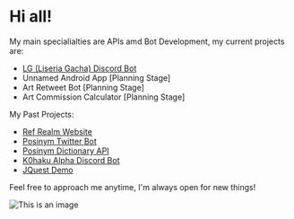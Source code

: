 # Hi all!

My main specialialties are APIs amd Bot Development, my current projects are:

- [LG (Liseria Gacha) Discord Bot](https://github.com/Mbrookesy/Liseria-Gacha-Bot)
- Unnamed Android App [Planning Stage]
- Art Retweet Bot [Planning Stage]
- Art Commission Calculator [Planning Stage]

My Past Projects:

- [Ref Realm Website](https://github.com/Mbrookesy/Ref-Realm)
- [Posinym Twitter Bot](https://github.com/Mbrookesy/Posinym)
- [Posinym Dictionary API](https://github.com/Mbrookesy/Posinym-Dictionary-Api)
- [K0haku Alpha Discord Bot](https://github.com/Mbrookesy/K0haku_Bot)
- [JQuest Demo](https://github.com/Mbrookesy/JQuest-Demo)

Feel free to approach me anytime, I'm always open for new things!

![This is an image](https://c.tenor.com/BrNtIejIcXUAAAAC/pixel-art.gif)
